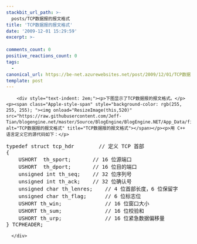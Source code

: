 ```yaml
---
stackbit_url_path: >-
  posts/TCP数据报的报文格式
title: 'TCP数据报的报文格式'
date: '2009-12-01 15:29:59'
excerpt: >-
  
comments_count: 0
positive_reactions_count: 0
tags: 
  - 
canonical_url: https://be-net.azurewebsites.net/post/2009/12/01/TCP数据报的报文格式
template: post
---
```


        <div style="text-indent: 2em;"><p>下图显示了TCP数据报的报文格式。</p><p><span class="Apple-style-span" style="background-color: rgb(255, 255, 255); "><img onload="ResizeImage(this,520)" src="https://raw.githubusercontent.com/Jeff-Tian/blogengine.net/master/Source/BlogEngine/BlogEngine.NET/App_Data/files/image_389.png" alt="TCP数据报的报文格式" title="TCP数据报的报文格式"></span></p><p>用 C++ 语言定义它的源代码如下：</p>
<pre class="brush: c" style="text-indent: 0;">typedef struct tcp_hdr		// 定义 TCP 首部
{
	USHORT	th_sport;		// 16 位源端口
	USHORT	th_dport;		// 16 位目的端口
	unsigned int th_seq;	// 32 位序列号
	unsigned int th_ack;	// 32 位确认号
	unsigned char th_lenres;	// 4 位首部长度，6 位保留字
	unsigned char th_flag;		// 6 位标志位
	USHORT th_win;				// 16 位窗口大小 
	USHORT th_sum;				// 16 位校验和
	USHORT th_urp;				// 16 位紧急数据偏移量
} TCPHEADER;
</pre>
      </div>